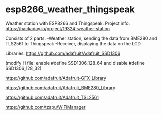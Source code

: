 # esp8266_weather_thingspeak

Weather station with ESP8266 and Thingspeak.
Project info: https://hackaday.io/project/19324-weather-station

Consists of 2 parts: 
-Weather station, sending the data from BME280 and TLS2561 to Thingspeak
-Receiver, displaying the data on the LCD

Libraries:
https://github.com/adafruit/Adafruit_SSD1306

(modify H file: enable #define SSD1306_128_64 and disable #define SSD1306_128_32)

https://github.com/adafruit/Adafruit-GFX-Library

https://github.com/adafruit/Adafruit_BME280_Library

https://github.com/adafruit/Adafruit_TSL2561

https://github.com/tzapu/WiFiManager